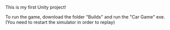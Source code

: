 This is my first Unity project!

To run the game, download the folder "Builds" and run the "Car Game" exe. 
(You need to restart the simulator in order to replay)
